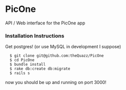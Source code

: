 # PicOne #

API / Web interface for the PicOne app

### Installation Instructions ###

Get postgres! (or use MySQL in development I suppose)

      $ git clone git@github.com:theQuazz/PicOne
      $ cd PicOne
      $ bundle install
      $ rake db:create db:migrate
      $ rails s

now you should be up and running on port 3000!
